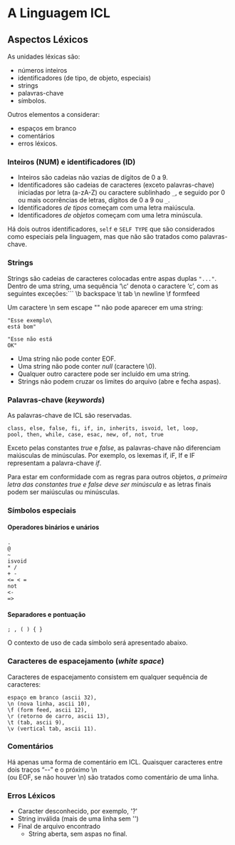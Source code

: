 # A Linguagem ICL

## Aspectos Léxicos

As unidades léxicas são:
- números inteiros
- identificadores (de tipo, de objeto, especiais)
- strings
- palavras-chave
- símbolos.

Outros elementos a considerar:
- espaços em branco
- comentários
- erros léxicos.

### Inteiros (NUM) e identificadores (ID)

- Inteiros são cadeias não vazias de dígitos de 0 a 9.
- Identificadores são cadeias de caracteres (exceto palavras-chave) 
iniciadas por letra (a-zA-Z) ou caractere sublinhado ```_```, e seguido por 
0 ou mais ocorrências de  letras, dígitos de 0 a 9 ou ```_```.
- Identificadores _de tipos_ começam com uma letra maiúscula.
- Identificadores _de objetos_ começam com uma letra minúscula.

Há dois outros identificadores, ```self``` e ```SELF TYPE``` 
que são considerados como especiais pela linguagem, 
mas que não são tratados como palavras-chave. 

### Strings

Strings são cadeias de caracteres colocadas entre aspas duplas ```"..."```.
Dentro de uma string, uma sequência ‘\c’ denota o caractere ‘c’, com as seguintes exceções:```
\b backspace 
\t tab
\n newline 
\f formfeed

Um caractere \n sem escape "\" não pode aparecer em uma string:
```
"Esse exemplo\
está bom"
```
```
"Esse não está
OK"
```

- Uma string não pode conter EOF.
- Uma string não pode conter _null_ (caractere \0).
- Qualquer outro caractere pode ser incluído em uma string. 
- Strings não podem cruzar os limites do arquivo (abre e fecha aspas).

### Palavras-chave (_keywords_)

As palavras-chave de ICL são reservadas.

```
class, else, false, fi, if, in, inherits, isvoid, let, loop, 
pool, then, while, case, esac, new, of, not, true
``` 

Exceto pelas constantes *true* e *false*, 
as palavras-chave não diferenciam maiúsculas de minúsculas. 
Por exemplo, os lexemas if, iF, If e IF representam a palavra-chave _if_.

Para estar em conformidade com as regras para outros objetos, 
_a primeira letra das constantes true e false deve ser minúscula_ e
as letras finais podem ser maiúsculas ou minúsculas.

### Símbolos especiais

#### Operadores binários e unários

```
.
@
~ 
isvoid 
* / 
+ -
<= < = 
not
<-
=>
```

#### Separadores e pontuação
```
; , ( ) { } 
``` 

O contexto de uso de cada símbolo será apresentado abaixo.

### Caracteres de espacejamento (_white space_) 

Caracteres de espacejamento
consistem em qualquer sequência de caracteres: 

```
espaço em branco (ascii 32), 
\n (nova linha, ascii 10), 
\f (form feed, ascii 12), 
\r (retorno de carro, ascii 13), 
\t (tab, ascii 9), 
\v (vertical tab, ascii 11).
```
###  Comentários

Há apenas uma forma de comentário em ICL. 
Quaisquer caracteres entre dois traços “--” e o próximo \n  
(ou EOF, se não houver \n) são tratados como comentário de uma linha.

### Erros Léxicos

+ Caracter desconhecido, por exemplo, '?'
+ String inválida (mais de uma linha sem '\')
+ Final de arquivo encontrado
   - String aberta, sem aspas no final.
